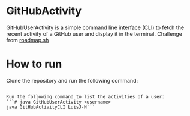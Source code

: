 # GitHubActivity
GitHubUserActivity is a simple command line interface (CLI) to fetch the recent activity of a GitHub user and display it in the terminal.
Challenge from [roadmap.sh](https://roadmap.sh/)

# How to run
Clone the repository and run the following command: 
```git clone https://github.com/LuisJ-H/GitHubUserActivity.git

Run the following command to list the activities of a user:
```# java GitHubUserActivity <username>
java GitHubActivityCLI LuisJ-H```
